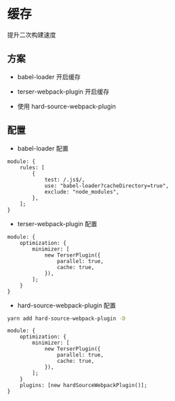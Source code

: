 # 缓存

提升二次构建速度

## 方案

-   babel-loader 开启缓存

-   terser-webpack-plugin 开启缓存

-   使用 hard-source-webpack-plugin

## 配置

-   babel-loader 配置

```js{5}
module: {
    rules: [
        {
            test: /.js$/,
            use: "babel-loader?cacheDirectory=true",
            exclude: "node_modules",
        },
    ];
}
```

-   terser-webpack-plugin 配置

```js{6}
module: {
    optimization: {
        minimizer: [
            new TerserPlugin({
                parallel: true,
                cache: true,
            }),
        ];
    }
}
```

-   hard-source-webpack-plugin 配置

```sh
yarn add hard-source-webpack-plugin -D
```

```js{10}
module: {
    optimization: {
        minimizer: [
            new TerserPlugin({
                parallel: true,
                cache: true,
            }),
        ];
    }
    plugins: [new hardSourceWebpackPlugin()];
}
```
